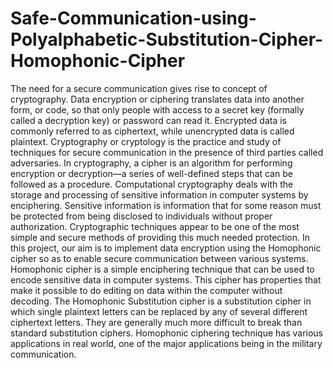 # Safe-Communication-using-Polyalphabetic-Substitution-Cipher-Homophonic-Cipher
The need for a secure communication gives rise to concept of cryptography. Data encryption or ciphering translates data into another form, or code, so that only people with access to a secret key (formally called a decryption key) or password can read it. Encrypted data is commonly referred to as ciphertext, while unencrypted data is called plaintext. Cryptography or cryptology is the practice and study of techniques for secure communication in the presence of third parties called adversaries. In cryptography, a cipher is an algorithm for performing encryption or decryption—a series of well-defined steps that can be followed as a procedure. Computational cryptography deals with the storage and processing of sensitive information in computer systems by enciphering. Sensitive information is information that for some reason must be protected from being disclosed to individuals without proper authorization. Cryptographic techniques appear to be one of the most simple and secure methods of providing this much needed protection. In this project, our aim is to implement data encryption using the Homophonic cipher so as to enable secure communication between various systems. Homophonic cipher is a simple enciphering technique that can be used to encode sensitive data in computer systems. This cipher has properties that make it possible to do editing on data within the computer without decoding. The Homophonic Substitution cipher is a substitution cipher in which single plaintext letters can be replaced by any of several different ciphertext letters. They are generally much more difficult to break than standard substitution ciphers. Homophonic ciphering technique has various applications in real world, one of the major applications being in the military communication.
